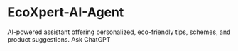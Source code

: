 # EcoXpert-AI-Agent
AI-powered assistant offering personalized, eco-friendly tips, schemes, and product suggestions.   Ask ChatGPT
